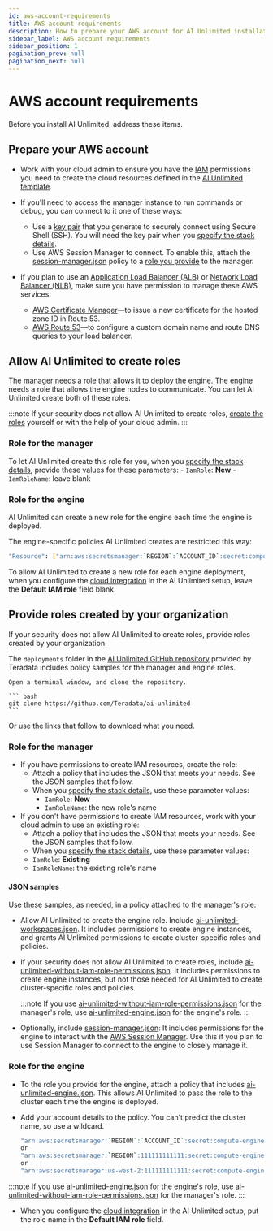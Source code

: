 ```yaml
---
id: aws-account-requirements
title: AWS account requirements
description: How to prepare your AWS account for AI Unlimited installation
sidebar_label: AWS account requirements
sidebar_position: 1
pagination_prev: null
pagination_next: null
---
```


# AWS account requirements

Before you install AI Unlimited, address these items.


## Prepare your AWS account

- Work with your cloud admin to ensure you have the [IAM](https://aws.amazon.com/iam/) permissions you need to create the cloud resources defined in the [AI Unlimited template](https://github.com/Teradata/ai-unlimited/tree/develop/deployments/aws/templates/ai-unlimited).

- If you'll need to access the manager instance to run commands or debug, you can connect to it one of these ways:
	- Use a [key pair](https://docs.aws.amazon.com/AWSEC2/latest/UserGuide/ec2-key-pairs.html) that you generate to securely connect using Secure Shell (SSH). You will need the key pair when you [specify the stack details](/docs/install-ai-unlimited/prod-aws-console-deploy-ai-unlimited.md#specify-stack-details-and-options).
	- Use AWS Session Manager to connect. To enable this, attach the [session-manager.json](https://github.com/Teradata/ai-unlimited/blob/develop/deployments/aws/policies/session-manager.json) policy to a [role you provide](#provide-roles-created-by-your-organization) to the manager.
  
- If you plan to use an [Application Load Balancer (ALB)](https://docs.aws.amazon.com/elasticloadbalancing/latest/application/application-load-balancer-getting-started.html) or [Network Load Balancer (NLB)](https://docs.aws.amazon.com/elasticloadbalancing/latest/network/network-load-balancer-getting-started.html), make sure you have permission to manage these AWS services:
	- [AWS Certificate Manager](https://docs.aws.amazon.com/acm/)&mdash;to issue a new certificate for the hosted zone ID in Route 53.
	- [AWS Route 53](https://docs.aws.amazon.com/Route53/latest/DeveloperGuide/Welcome.html)&mdash;to configure a custom domain name and route DNS queries to your load balancer.


## Allow AI Unlimited to create roles

The manager needs a role that allows it to deploy the engine. The engine needs a role that allows the engine nodes to communicate. You can let AI Unlimited create both of these roles.

:::note
If your security does not allow AI Unlimited to create roles, [create the roles](#provide-roles-created-by-your-organization) yourself or with the help of your cloud admin.
::: 

### Role for the manager

To let AI Unlimited create this role for you, when you [specify the stack details](/docs/install-ai-unlimited/prod-aws-console-deploy-ai-unlimited.md#specify-stack-details-and-options), provide these values for these parameters:
    - `IamRole`: **New**
    - `IamRoleName`: leave blank
	
### Role for the engine
	
AI Unlimited can create a new role for the engine each time the engine is deployed. 

The engine-specific policies AI Unlimited creates are restricted this way:	
  
  ```bash
  "Resource": ["arn:aws:secretsmanager:`REGION`:`ACCOUNT_ID`:secret:compute-engine/`CLUSTER_NAME`/`SECRET_NAME`"]
  ```

To allow AI Unlimited to create a new role for each engine deployment, when you configure the [cloud integration](/docs/install-ai-unlimited/setup-ai-unlimited) in the AI Unlimited setup, leave the **Default IAM role** field blank.


## Provide roles created by your organization
 
If your security does not allow AI Unlimited to create roles, provide roles created by your organization.

The `deployments` folder in the [AI Unlimited GitHub repository](https://github.com/Teradata/ai-unlimited) provided by Teradata includes policy samples for the manager and engine roles.

	Open a terminal window, and clone the repository.

    ``` bash
    git clone https://github.com/Teradata/ai-unlimited
	```

Or use the links that follow to download what you need.


### Role for the manager

- If you have permissions to create IAM resources, create the role:
  - Attach a policy that includes the JSON that meets your needs. See the JSON samples that follow.
  - When you [specify the stack details](/docs/install-ai-unlimited/prod-aws-console-deploy-ai-unlimited.md#specify-stack-details-and-options), use these parameter values:
    - `IamRole`: **New**
	 - `IamRoleName`: the new role's name
- If you don't have permissions to create IAM resources, work with your cloud admin to use an existing role:
  - Attach a policy that includes the JSON that meets your needs. See the JSON samples that follow.
  - When you [specify the stack details](/docs/install-ai-unlimited/prod-aws-console-deploy-ai-unlimited.md#specify-stack-details-and-options), use these parameter values:
  - `IamRole`: **Existing**
  - `IamRoleName`: the existing role's name
  
#### JSON samples

Use these samples, as needed, in a policy attached to the manager's role:

- Allow AI Unlimited to create the engine role. Include [ai-unlimited-workspaces.json](https://github.com/Teradata/ai-unlimited/blob/develop/deployments/aws/policies/ai-unlimited-workspaces.json). It includes permissions to create engine instances, and grants AI Unlimited permissions to create cluster-specific roles and policies.

- If your security does not allow AI Unlimited to create roles, include [ai-unlimited-without-iam-role-permissions.json](https://github.com/Teradata/ai-unlimited/blob/develop/deployments/aws/policies/ai-unlimited-workspaces-without-iam-role-permissions.json). It includes permissions to create engine instances, but not those needed for AI Unlimited to create cluster-specific roles and policies. 
 
  :::note
  If you use [ai-unlimited-without-iam-role-permissions.json](https://github.com/Teradata/ai-unlimited/blob/develop/deployments/aws/policies/ai-unlimited-workspaces-without-iam-role-permissions.json) for the manager's role, use  [ai-unlimited-engine.json](https://github.com/Teradata/ai-unlimited/blob/develop/deployments/aws/policies/ai-unlimited-engine.json) for the engine's role.
  :::

- Optionally, include [session-manager.json](https://github.com/Teradata/ai-unlimited/blob/develop/deployments/aws/policies/session-manager.json): It includes permissions for the engine to interact with the [AWS Session Manager](https://docs.aws.amazon.com/systems-manager/latest/userguide/session-manager.html). Use this if you plan to use Session Manager to connect to the engine to closely manage it.


### Role for the engine

- To the role you provide for the engine, attach a policy that includes [ai-unlimited-engine.json](https://github.com/Teradata/ai-unlimited/blob/develop/deployments/aws/policies/ai-unlimited-engine.json). This allows AI Unlimited to pass the role to the cluster each time the engine is deployed. 

- Add your account details to the policy. You can't predict the cluster name, so use a wildcard.
	
  ``` bash
  "arn:aws:secretsmanager:`REGION`:`ACCOUNT_ID`:secret:compute-engine/*"
  or
  "arn:aws:secretsmanager:`REGION`:111111111111:secret:compute-engine/*"
  or
  "arn:aws:secretsmanager:us-west-2:111111111111:secret:compute-engine/*"
  
  ```
  
:::note
If you use [ai-unlimited-engine.json](https://github.com/Teradata/ai-unlimited/blob/develop/deployments/aws/policies/ai-unlimited-engine.json) for the engine's role, use  [ai-unlimited-without-iam-role-permissions.json](https://github.com/Teradata/ai-unlimited/blob/develop/deployments/aws/policies/ai-unlimited-workspaces-without-iam-role-permissions.json) for the manager's role.
:::

- When you configure the [cloud integration](/docs/install-ai-unlimited/setup-ai-unlimited) in the AI Unlimited setup, put the role name in the **Default IAM role** field.







